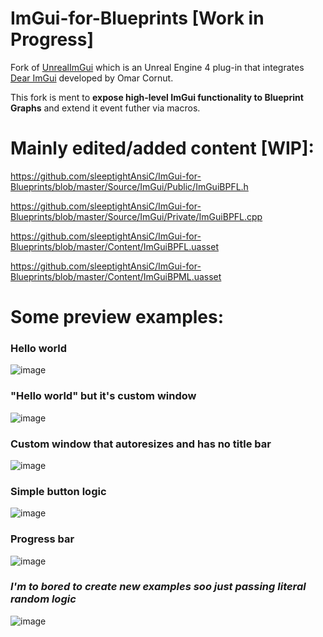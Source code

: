 ImGui-for-Blueprints [Work in Progress]
============

Fork of [UnrealImGui](https://github.com/segross/UnrealImGui) which is an Unreal Engine 4 plug-in that integrates [Dear ImGui](https://github.com/ocornut/imgui) developed by Omar Cornut.

This fork is ment to **expose high-level ImGui functionality to Blueprint Graphs** and extend it event futher via macros.

# Mainly edited/added content [WIP]:
https://github.com/sleeptightAnsiC/ImGui-for-Blueprints/blob/master/Source/ImGui/Public/ImGuiBPFL.h

https://github.com/sleeptightAnsiC/ImGui-for-Blueprints/blob/master/Source/ImGui/Private/ImGuiBPFL.cpp

https://github.com/sleeptightAnsiC/ImGui-for-Blueprints/blob/master/Content/ImGuiBPFL.uasset

https://github.com/sleeptightAnsiC/ImGui-for-Blueprints/blob/master/Content/ImGuiBPML.uasset

# Some preview examples:

### Hello world
![image](https://user-images.githubusercontent.com/91839286/182046760-40d63e81-7f51-46b8-8c7e-7ed84d92a4c0.png)

### "Hello world" but it's custom window
![image](https://user-images.githubusercontent.com/91839286/182046974-1d16b670-c732-4fca-ba38-d9600a769ace.png)

### Custom window that autoresizes and has no title bar
![image](https://user-images.githubusercontent.com/91839286/182047214-3b146831-804f-4236-bdf0-615b212f6ec4.png)

### Simple button logic
![image](https://user-images.githubusercontent.com/91839286/182047404-03de718a-c43b-4f0d-aa3d-7970e364935d.png)

### Progress bar
![image](https://user-images.githubusercontent.com/91839286/182047666-bfdd2cd1-6bbb-43a8-8f9b-115ec5facde1.png)

### *I'm to bored to create new examples soo just passing literal random logic*
![image](https://user-images.githubusercontent.com/91839286/182048240-7aa220bf-d81b-4a8c-aebf-07cc8d74c897.png)

